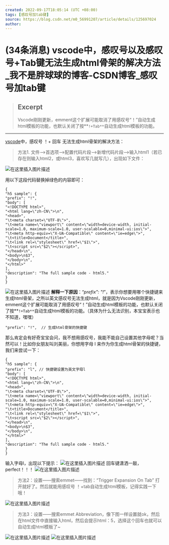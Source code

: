 ```yaml
---
created: 2022-09-17T18:05:14 (UTC +08:00)
tags: [感叹号加tab键]
source: https://blog.csdn.net/m0_56991207/article/details/125697024
author:
---
```


# (34条消息) vscode中，感叹号以及感叹号+Tab键无法生成html骨架的解决方法_我不是胖球球的博客-CSDN博客_感叹号加tab键

> ## Excerpt
> Vscode刚刚更新，emment这个扩展可能取消了用感叹号“！”自动生成html模板的功能，也默认关闭了按**`!+Tab**`自动生成html模板的功能。

---
[vscode](https://so.csdn.net/so/search?q=vscode&spm=1001.2101.3001.7020)中，感叹号 ！+ 回车 无法生成html骨架的解决方法：

> 方法1. 文件——>首选项——>配置代码片段——>新增代码片段——>输入html1（若已存在则输入html2，或html3，喜欢写几就写几），出现如下文件：

![在这里插入图片描述](https://img-blog.csdnimg.cn/8303b1aab28e4e5cae13e19c1166735e.png)

用以下这段代码替换掉绿色的内容即可：

```
{
"h5 sample": {
"prefix": "!",
"body": [
"<!DOCTYPE html>",
"<html lang=\"zh-CN\">\n",
"<head>",
"\t<meta charset=\"UTF-8\">",
"\t<meta name=\"viewport\" content=\"width=device-width, initial-scale=1.0, maximum-scale=1.0, user-scalable=0,minimal-ui:ios\">",
"\t<meta http-equiv=\"X-UA-Compatible\" content=\"ie=edge\">",
"\t<title>Document</title>",
"\t<link rel=\"stylesheet\" href=\"$1\">",
"\t<script src=\"$2\"></script>",
"</head>\n",
"<body>\n$3",
"</body>\n",
"</html>"
],
"description": "The full sample code - html5."
}
}
```

![在这里插入图片描述](https://img-blog.csdnimg.cn/4150f1fc849b47a69be14dfd92979645.png)
**解释一下原因**：“_prefix": "!_”，表示你想要用哪个快捷键来生成html骨架，之所以英文感叹号无法生成html，就是因为Vscode刚刚更新，emment这个扩展可能取消了用感叹号“！”自动生成html模板的功能，也默认关闭了按\*\*`!+Tab**`自动生成html模板的功能。（具体为什么无法识别，本宝宝表示也不知道，嘿嘿）

```
"prefix": "!",  // 生成html骨架的快捷键
```

那么肯定会有好奇宝宝会问，我不想用感叹号，我能不能自己设置其他字母呢？当然可以！比如你女朋友叫刘美丽，你想用字母 l 来作为你生成html骨架的快捷键，我们来尝试一下：

```
{
"h5 sample": {
"prefix": "l", // 快捷键设置为英文字母l
"body": [
"<!DOCTYPE html>",
"<html lang=\"zh-CN\">\n",
"<head>",
"\t<meta charset=\"UTF-8\">",
"\t<meta name=\"viewport\" content=\"width=device-width, initial-scale=1.0, maximum-scale=1.0, user-scalable=0,minimal-ui:ios\">",
"\t<meta http-equiv=\"X-UA-Compatible\" content=\"ie=edge\">",
"\t<title>Document</title>",
"\t<link rel=\"stylesheet\" href=\"$1\">",
"\t<script src=\"$2\"></script>",
"</head>\n",
"<body>\n$3",
"</body>\n",
"</html>"
],
"description": "The full sample code - html5."
}
}
```

输入字母l，出现以下提示：
![在这里插入图片描述](https://img-blog.csdnimg.cn/96dfb981437c49a38a4f7aa3e0f4c551.png)
回车键潇洒一敲，perfect！！！
![在这里插入图片描述](https://img-blog.csdnimg.cn/278841fc67b541a9a158817728d3b22b.png)

> 方法2：设置——搜索emmet——找到：“Trigger Expansion On Tab” 打开就好了。然后就能用感叹号 ！+tab自动生成html模板，记得实践一下哦！

![在这里插入图片描述](https://img-blog.csdnimg.cn/9f85519a1016403d9a323da0723fcd47.png)

> 方法3：设置——搜索emmet Abbreviation，像下图一样设置就ok，然后在html文件中直接输入html，然后会提示html：5，选择这个回车也就可以自动生成html模板了~

![在这里插入图片描述](https://img-blog.csdnimg.cn/75b83d6489e647849550199f6162e36c.png)
![在这里插入图片描述](https://img-blog.csdnimg.cn/660f114c888044b090d08bca325599b8.png)

